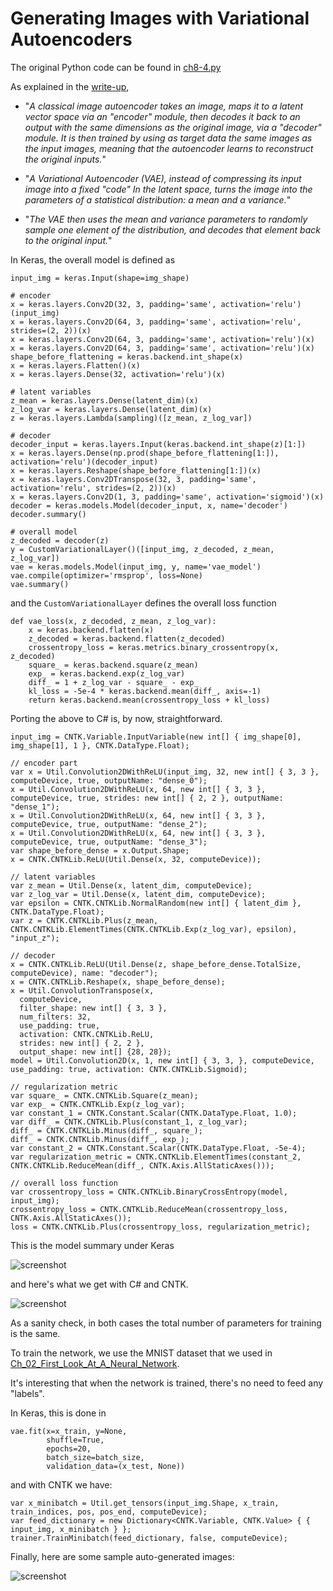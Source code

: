 ﻿# Generating Images with Variational Autoencoders

The original Python code can be found in [ch8-4.py](../../Python/ch8-4.py)

As explained in the [write-up](https://github.com/fchollet/deep-learning-with-python-notebooks/blob/master/8.4-generating-images-with-vaes.ipynb), 

* "_A classical image autoencoder takes an image, 
maps it to a latent vector space via an "encoder" 
module, then decodes it back to an output with the same dimensions 
as the original image, via a "decoder" module. It is then trained by using as target data the same images as the input images, meaning that the autoencoder learns to reconstruct the original inputs._"

* "_A Variational Autoencoder (VAE), instead of 
compressing its input image into a fixed "code" 
In the latent space, turns the image 
into the parameters of a statistical distribution: a mean and 
a variance._"

* "_The VAE then uses the mean and variance parameters to randomly sample one element of the distribution, and decodes that element back to the original input._"

In Keras, the overall model is defined as
```
input_img = keras.Input(shape=img_shape)

# encoder
x = keras.layers.Conv2D(32, 3, padding='same', activation='relu')(input_img)
x = keras.layers.Conv2D(64, 3, padding='same', activation='relu', strides=(2, 2))(x)
x = keras.layers.Conv2D(64, 3, padding='same', activation='relu')(x)
x = keras.layers.Conv2D(64, 3, padding='same', activation='relu')(x)
shape_before_flattening = keras.backend.int_shape(x)
x = keras.layers.Flatten()(x)
x = keras.layers.Dense(32, activation='relu')(x)

# latent variables
z_mean = keras.layers.Dense(latent_dim)(x)
z_log_var = keras.layers.Dense(latent_dim)(x)
z = keras.layers.Lambda(sampling)([z_mean, z_log_var])

# decoder
decoder_input = keras.layers.Input(keras.backend.int_shape(z)[1:])
x = keras.layers.Dense(np.prod(shape_before_flattening[1:]), activation='relu')(decoder_input)
x = keras.layers.Reshape(shape_before_flattening[1:])(x)
x = keras.layers.Conv2DTranspose(32, 3, padding='same', activation='relu', strides=(2, 2))(x)
x = keras.layers.Conv2D(1, 3, padding='same', activation='sigmoid')(x)
decoder = keras.models.Model(decoder_input, x, name='decoder')
decoder.summary()

# overall model
z_decoded = decoder(z)
y = CustomVariationalLayer()([input_img, z_decoded, z_mean, z_log_var])
vae = keras.models.Model(input_img, y, name='vae_model')
vae.compile(optimizer='rmsprop', loss=None)
vae.summary()
```

and the `CustomVariationalLayer` defines the overall loss function
```
def vae_loss(x, z_decoded, z_mean, z_log_var):
    x = keras.backend.flatten(x)
    z_decoded = keras.backend.flatten(z_decoded)
    crossentropy_loss = keras.metrics.binary_crossentropy(x, z_decoded)
    square_ = keras.backend.square(z_mean)
    exp_ = keras.backend.exp(z_log_var)
    diff_ = 1 + z_log_var - square_ - exp_
    kl_loss = -5e-4 * keras.backend.mean(diff_, axis=-1)
    return keras.backend.mean(crossentropy_loss + kl_loss)
```

Porting the above to C# is, by now, straightforward. 
```
input_img = CNTK.Variable.InputVariable(new int[] { img_shape[0], img_shape[1], 1 }, CNTK.DataType.Float);

// encoder part
var x = Util.Convolution2DWithReLU(input_img, 32, new int[] { 3, 3 }, computeDevice, true, outputName: "dense_0");
x = Util.Convolution2DWithReLU(x, 64, new int[] { 3, 3 }, computeDevice, true, strides: new int[] { 2, 2 }, outputName: "dense_1");
x = Util.Convolution2DWithReLU(x, 64, new int[] { 3, 3 }, computeDevice, true, outputName: "dense_2");
x = Util.Convolution2DWithReLU(x, 64, new int[] { 3, 3 }, computeDevice, true, outputName: "dense_3");
var shape_before_dense = x.Output.Shape;
x = CNTK.CNTKLib.ReLU(Util.Dense(x, 32, computeDevice));
     
// latent variables
var z_mean = Util.Dense(x, latent_dim, computeDevice);
var z_log_var = Util.Dense(x, latent_dim, computeDevice);
var epsilon = CNTK.CNTKLib.NormalRandom(new int[] { latent_dim }, CNTK.DataType.Float);
var z = CNTK.CNTKLib.Plus(z_mean, CNTK.CNTKLib.ElementTimes(CNTK.CNTKLib.Exp(z_log_var), epsilon), "input_z");

// decoder
x = CNTK.CNTKLib.ReLU(Util.Dense(z, shape_before_dense.TotalSize, computeDevice), name: "decoder");
x = CNTK.CNTKLib.Reshape(x, shape_before_dense);
x = Util.ConvolutionTranspose(x, 
  computeDevice, 
  filter_shape: new int[] { 3, 3 }, 
  num_filters: 32, 
  use_padding: true,
  activation: CNTK.CNTKLib.ReLU,
  strides: new int[] { 2, 2 },
  output_shape: new int[] {28, 28});
model = Util.Convolution2D(x, 1, new int[] { 3, 3, }, computeDevice, use_padding: true, activation: CNTK.CNTKLib.Sigmoid);

// regularization metric
var square_ = CNTK.CNTKLib.Square(z_mean);
var exp_ = CNTK.CNTKLib.Exp(z_log_var);
var constant_1 = CNTK.Constant.Scalar(CNTK.DataType.Float, 1.0);
var diff_ = CNTK.CNTKLib.Plus(constant_1, z_log_var);
diff_ = CNTK.CNTKLib.Minus(diff_, square_);
diff_ = CNTK.CNTKLib.Minus(diff_, exp_);
var constant_2 = CNTK.Constant.Scalar(CNTK.DataType.Float, -5e-4);
var regularization_metric = CNTK.CNTKLib.ElementTimes(constant_2, CNTK.CNTKLib.ReduceMean(diff_, CNTK.Axis.AllStaticAxes()));

// overall loss function
var crossentropy_loss = CNTK.CNTKLib.BinaryCrossEntropy(model, input_img);
crossentropy_loss = CNTK.CNTKLib.ReduceMean(crossentropy_loss, CNTK.Axis.AllStaticAxes());
loss = CNTK.CNTKLib.Plus(crossentropy_loss, regularization_metric);
```

This is the model summary under Keras

![screenshot](keras_summary.png)

and here's what we get with C# and CNTK. 

![screenshot](train.png)

As a sanity check, in both cases the total number of parameters for training is the same. 

To train the network, we use the MNIST dataset that we used in
[Ch_02_First_Look_At_A_Neural_Network](../Ch_02_First_Look_At_A_Neural_Network). 

It's interesting that when the network is trained, there's no need to feed any "labels". 

In Keras, this is done in
```
vae.fit(x=x_train, y=None,
        shuffle=True,
        epochs=20,
        batch_size=batch_size,
        validation_data=(x_test, None))
```
and with CNTK we have: 
```
var x_minibatch = Util.get_tensors(input_img.Shape, x_train, train_indices, pos, pos_end, computeDevice);
var feed_dictionary = new Dictionary<CNTK.Variable, CNTK.Value> { { input_img, x_minibatch } };
trainer.TrainMinibatch(feed_dictionary, false, computeDevice);
```

Finally, here are some sample auto-generated images:

![screenshot](generated_images.png)